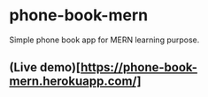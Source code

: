 # phone-book-mern
Simple phone book app for MERN learning purpose.
## (Live demo)[https://phone-book-mern.herokuapp.com/] 

